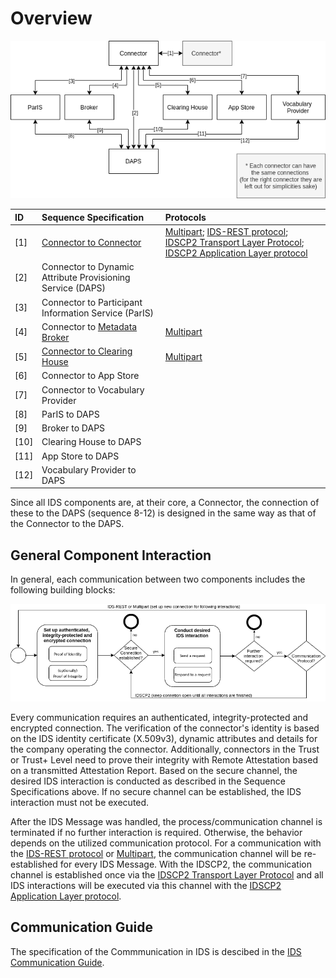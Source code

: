 # Overview

![sequence overview](./images/sequences_overview.png)

| ID   | Sequence Specification | Protocols |
|:-----|:---| :--- |
| [1]  | [Connector to Connector](./sequence-diagrams/data-connector-to-data-connector#message-flows-for-connector-to-connector-communication) | [Multipart](./protocols/multipart); [IDS-REST protocol](./protocols/ids-rest); [IDSCP2 Transport Layer Protocol](./protocols/idscp2/TransportLayer); [IDSCP2 Application Layer protocol](./protocols/idscp2/ApplicationLayer) |
| [2]  | Connector to Dynamic Attribute Provisioning Service (DAPS) |  |
| [3]  | Connector to Participant Information Service (ParIS) |  |
| [4]  | Connector to [Metadata Broker](./sequence-diagrams/data-connector-to-metadata-broker) | [Multipart](./protocols/multipart) |
| [5]  | [Connector to Clearing House](./sequence-diagrams/data-connector-to-clearing-house) | [Multipart](./protocols/multipart) |
| [6]  | Connector to App Store |  |
| [7]  | Connector to Vocabulary Provider |  |
| [8]  | ParIS to DAPS |  |
| [9]  | Broker to DAPS |  |
| [10] | Clearing House to DAPS |  |
| [11] | App Store to DAPS |  |
| [12] | Vocabulary Provider to DAPS |  |

Since all IDS components are, at their core, a Connector, the connection of these to the DAPS (sequence 8-12) is designed in the same way as that of the Connector to the DAPS.

## General Component Interaction

In general, each communication between two components includes the following building blocks:
  
![general_component_interaction_alt](./images/Interaction_Building_Blocks.png)

Every communication requires an authenticated, integrity-protected and encrypted connection. The verification of the connector's identity is based on the IDS identity certificate (X.509v3), dynamic attributes and details for the company operating the connector. Additionally, connectors in the Trust or Trust+ Level need to prove their integrity with Remote Attestation based on a transmitted Attestation Report. Based on the secure channel, the desired IDS interaction is conducted as described in the Sequence Specifications above. If no secure channel can be established, the IDS interaction must not be executed.

After the IDS Message was handled, the process/communication channel is terminated if no further interaction is required. Otherwise, the behavior depends on the utilized communication protocol. For a communication with the [IDS-REST protocol](./protocols/ids-rest) or [Multipart](./protocols/multipart), the communication channel will be re-established for every IDS Message. With the IDSCP2, the communication channel is established once via the [IDSCP2 Transport Layer Protocol](./protocols/idscp2/TransportLayer) and all IDS interactions will be executed via this channel with the [IDSCP2 Application Layer protocol](./protocols/idscp2/ApplicationLayer).

## Communication Guide ##

The specification of the Commmunication in IDS is descibed in the [IDS Communication Guide](./CommunicationGuide.md).
